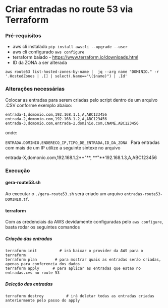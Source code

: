 # Criar entradas no route 53 via Terraform
### Pré-requisitos
- aws cli instalado ```pip install awscli --upgrade --user``` 
- aws cli configurado ```aws configure```
- terraform baiado - https://www.terraform.io/downloads.html
- ID da ZONA a ser alterada
```
aws route53 list-hosted-zones-by-name |  jq --arg name "DOMINIO." -r '.HostedZones | .[] | select(.Name=="\($name)") | .Id'
```

### Alterações necessárias

Colocar as entradas para serem criadas pelo script dentro de um arquivo .CSV conforme exemplo abaixo:

```
entrada-1,domonio.com,192.168.1.1,A,ABC123456
entrada-2,domonio.com,192.168.1.2,A,ABC123456
entrada-3,domonio.com,entrada-2.dominio.com,CNAME,ABC123456
```
onde:

`ENTRADA.DOMINIO,ENDERECO_IP,TIPO_DE_ENTRADA,ID_DA_ZONA
`
Para entradas com mais de um IP utilize a seguinte sintexe no arquivo

entrada-X,domonio.com,192.168.1.2**\"\**, **"**192.168.1.3,A,ABC123456

### Execução
#### gera-route53.sh

Ao executar o `./gera-route53.sh` será criado um arquivo `entradas-route53-DOMINIO.tf`. 

#### terraform

Com as credenciais da AWS devidamente configuradas pelo `aws configure`, basta rodar os seguintes comandos

##### Criação das entradas

```
terraform init          # irá baixar o provider da AWS para o terraform
terraform plan        # para mostrar quais as entradas serão criadas, apenas para conferencia dos dados
terraform apply      # para aplicar as entradas que estao no entradas.cvs no route 53
```
##### Deleção das entradas

```
terraform destroy          # irá deletar todas as entradas criadas anteriormente pelo passo do apply
```

